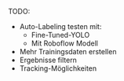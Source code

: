 TODO: 
- Auto-Labeling testen mit:
  - Fine-Tuned-YOLO
  - Mit Roboflow Modell
- Mehr Trainingsdaten erstellen
- Ergebnisse filtern
- Tracking-Möglichkeiten
